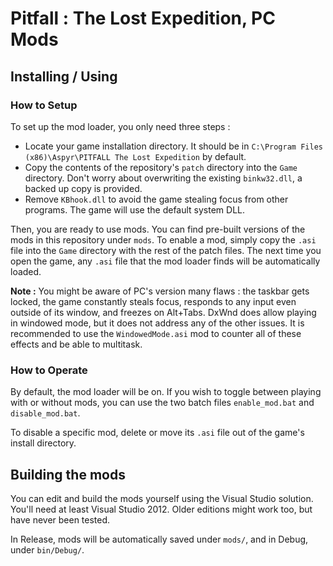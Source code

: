 # Pitfall : The Lost Expedition, PC Mods

## Installing / Using

### How to Setup

To set up the mod loader, you only need three steps :

- Locate your game installation directory. It should be in `C:\Program Files (x86)\Aspyr\PITFALL The Lost Expedition` by default.
- Copy the contents of the repository's `patch` directory into the `Game` directory. Don't worry about overwriting the existing `binkw32.dll`, a backed up copy is provided.
- Remove `KBhook.dll` to avoid the game stealing focus from other programs. The game will use the default system DLL.

Then, you are ready to use mods. You can find pre-built versions of the mods in this repository under `mods`. To enable a mod, simply copy the `.asi` file into the `Game` directory with the rest of the patch files. The next time you open the game, any `.asi` file that the mod loader finds will be automatically loaded.

**Note :** You might be aware of PC's version many flaws : the taskbar gets locked, the game constantly steals focus, responds to any input even outside of its window, and freezes on Alt+Tabs. DxWnd does allow playing in windowed mode, but it does not address any of the other issues. It is recommended to use the `WindowedMode.asi` mod to counter all of these effects and be able to multitask.

### How to Operate

By default, the mod loader will be on. If you wish to toggle between playing with or without mods, you can use the two batch files `enable_mod.bat` and `disable_mod.bat`.

To disable a specific mod, delete or move its `.asi` file out of the game's install directory.


## Building the mods

You can edit and build the mods yourself using the Visual Studio solution. You'll need at least Visual Studio 2012. Older editions might work too, but have never been tested.

In Release, mods will be automatically saved under `mods/`, and in Debug, under `bin/Debug/`.
